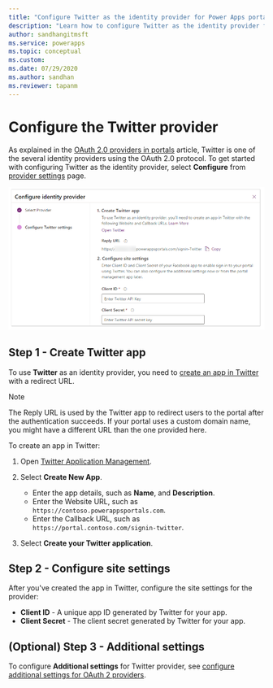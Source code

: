 ```yaml
---
title: "Configure Twitter as the identity provider for Power Apps portals. | MicrosoftDocs"
description: "Learn how to configure Twitter as the identity provider for Power Apps portals."
author: sandhangitmsft
ms.service: powerapps
ms.topic: conceptual
ms.custom: 
ms.date: 07/29/2020
ms.author: sandhan
ms.reviewer: tapanm
---
```


# Configure the Twitter provider

As explained in the [OAuth 2.0 providers in portals](configure-oauth2-provider.md) article, Twitter is one of the several identity providers using the OAuth 2.0 protocol. To get started with configuring Twitter as the identity provider, select **Configure** from [provider settings](use-simplified-authentication-configuration.md#add-configure-or-delete-an-identity-provider) page.

![Configure the Twitter app](media/use-simplified-authentication-configuration/configure-twitter.png "Configure the Twitter app")

## Step 1 - Create Twitter app

To use **Twitter** as an identity provider, you need to [create an app in Twitter](https://developer.twitter.com/apps) with a redirect URL.

> [!NOTE]
> The Reply URL is used by the Twitter app to redirect users to the portal after the authentication succeeds. If your portal uses a custom domain name, you might have a different URL than the one provided here.​

To create an app in Twitter:

1. Open [Twitter Application Management](https://apps.twitter.com/). 
2. Select **Create New App**.

    - Enter the app details, such as **Name**, and **Description**.
    - Enter the Website URL, such as  `https://contoso.powerappsportals.com`.
    - Enter the Callback URL, such as `https://portal.contoso.com/signin-twitter`.

3. Select **Create your Twitter application**.

## Step 2 - Configure site settings

After you've created the app in Twitter, configure the site settings for the provider:

- **Client ID** - A unique app ID generated by Twitter for your app.​
- **Client Secret** -   The client secret generated by Twitter for your app.

## (Optional) Step 3 - Additional settings

To configure **Additional settings** for Twitter provider, see [configure additional settings for OAuth 2 providers](configure-oauth2-settings.md).
